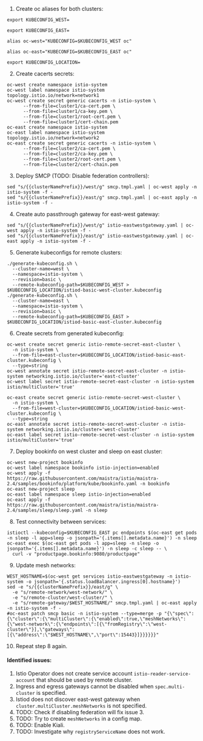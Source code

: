 1. Create oc aliases for both clusters:
```shell
export KUBECONFIG_WEST=
```
```shell
export KUBECONFIG_EAST=
```
```shell
alias oc-west="KUBECONFIG=$KUBECONFIG_WEST oc"
```
```shell
alias oc-east="KUBECONFIG=$KUBECONFIG_EAST oc"
```
```shell
export KUBECONFIG_LOCATION=
```

2. Create cacerts secrets:
```shell
oc-west create namespace istio-system
oc-west label namespace istio-system topology.istio.io/network=network1
oc-west create secret generic cacerts -n istio-system \
      --from-file=cluster1/ca-cert.pem \
      --from-file=cluster1/ca-key.pem \
      --from-file=cluster1/root-cert.pem \
      --from-file=cluster1/cert-chain.pem
oc-east create namespace istio-system
oc-east label namespace istio-system topology.istio.io/network=network2
oc-east create secret generic cacerts -n istio-system \
      --from-file=cluster2/ca-cert.pem \
      --from-file=cluster2/ca-key.pem \
      --from-file=cluster2/root-cert.pem \
      --from-file=cluster2/cert-chain.pem
```

3. Deploy SMCP (TODO: Disable federation controllers):
```shell
sed "s/{{clusterNamePrefix}}/west/g" smcp.tmpl.yaml | oc-west apply -n istio-system -f -
sed "s/{{clusterNamePrefix}}/east/g" smcp.tmpl.yaml | oc-east apply -n istio-system -f -
```

4. Create auto passthrough gateway for east-west gateway:
```shell
sed "s/{{clusterNamePrefix}}/west/g" istio-eastwestgateway.yaml | oc-west apply -n istio-system -f -
sed "s/{{clusterNamePrefix}}/east/g" istio-eastwestgateway.yaml | oc-east apply -n istio-system -f -
```

5. Generate kubeconfigs for remote clusters:
```shell
./generate-kubeconfig.sh \
  --cluster-name=west \
  --namespace=istio-system \
  --revision=basic \
  --remote-kubeconfig-path=$KUBECONFIG_WEST > $KUBECONFIG_LOCATION/istiod-basic-west-cluster.kubeconfig
./generate-kubeconfig.sh \
  --cluster-name=east \
  --namespace=istio-system \
  --revision=basic \
  --remote-kubeconfig-path=$KUBECONFIG_EAST > $KUBECONFIG_LOCATION/istiod-basic-east-cluster.kubeconfig
```

6. Create secrets from generated kubeconfig:
```shell
oc-west create secret generic istio-remote-secret-east-cluster \
  -n istio-system \
  --from-file=east-cluster=$KUBECONFIG_LOCATION/istiod-basic-east-cluster.kubeconfig \
  --type=string
oc-west annotate secret istio-remote-secret-east-cluster -n istio-system networking.istio.io/cluster='east-cluster'
oc-west label secret istio-remote-secret-east-cluster -n istio-system istio/multiCluster='true'

oc-east create secret generic istio-remote-secret-west-cluster \
  -n istio-system \
  --from-file=west-cluster=$KUBECONFIG_LOCATION/istiod-basic-west-cluster.kubeconfig \
  --type=string
oc-east annotate secret istio-remote-secret-west-cluster -n istio-system networking.istio.io/cluster='west-cluster'
oc-east label secret istio-remote-secret-west-cluster -n istio-system istio/multiCluster='true'
```

7. Deploy bookinfo on west cluster and sleep on east cluster:
```shell
oc-west new-project bookinfo
oc-west label namespace bookinfo istio-injection=enabled
oc-west apply -f https://raw.githubusercontent.com/maistra/istio/maistra-2.4/samples/bookinfo/platform/kube/bookinfo.yaml -n bookinfo
oc-east new-project sleep
oc-east label namespace sleep istio-injection=enabled
oc-east apply -f https://raw.githubusercontent.com/maistra/istio/maistra-2.4/samples/sleep/sleep.yaml -n sleep
```

8. Test connectivity between services:
```shell
istioctl --kubeconfig=$KUBECONFIG_EAST pc endpoints $(oc-east get pods -n sleep -l app=sleep -o jsonpath='{.items[].metadata.name}') -n sleep
oc-east exec $(oc-east get pods -l app=sleep -n sleep -o jsonpath='{.items[].metadata.name}') -n sleep -c sleep -- \
  curl -v "productpage.bookinfo:9080/productpage"
```

9. Update mesh networks:
```shell
WEST_HOSTNAME=$(oc-west get services istio-eastwestgateway -n istio-system -o jsonpath='{.status.loadBalancer.ingress[0].hostname}')
sed -e "s/{{clusterNamePrefix}}/east/g" \
  -e "s/remote-network/west-network/" \
  -e "s/remote-cluster/west-cluster/" \
  -e "s/remote-gateway/$WEST_HOSTNAME/" smcp.tmpl.yaml | oc-east apply -n istio-system -f -
#oc-east patch smcp basic -n istio-system --type=merge -p "{\"spec\":{\"cluster\":{\"multiCluster\":{\"enabled\":true,\"meshNetworks\":{\"west-network\":{\"endpoints\":[{\"fromRegistry\":\"west-cluster\"}],\"gateways\":[{\"address\":\"$WEST_HOSTNAME\",\"port\":15443}]}}}}}}"
```

10. Repeat step 8 again. 

#### Identified issues:
1. Istio Operator does not create service account `istio-reader-service-account` that should be used by remote cluster.
2. Ingress and egress gateways cannot be disabled when `spec.multi-cluster` is specified.
3. Istiod does not discover east-west gateway when `cluster.multiCluster.meshNetworks` is not specified.
4. TODO: Check if disabling federation will fix issue 3.
5. TODO: Try to create `meshNetworks` in a config map.
6. TODO: Enable Kiali.
7. TODO: Investigate why `registryServiceName` does not work.
